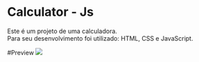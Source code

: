 # Calculator - Js
Este é um projeto de uma calculadora. 
<br>
Para seu desenvolvimento foi utilizado: HTML, CSS e JavaScript.

#Preview
<img src=".src/assets/img/preview.jpg">
